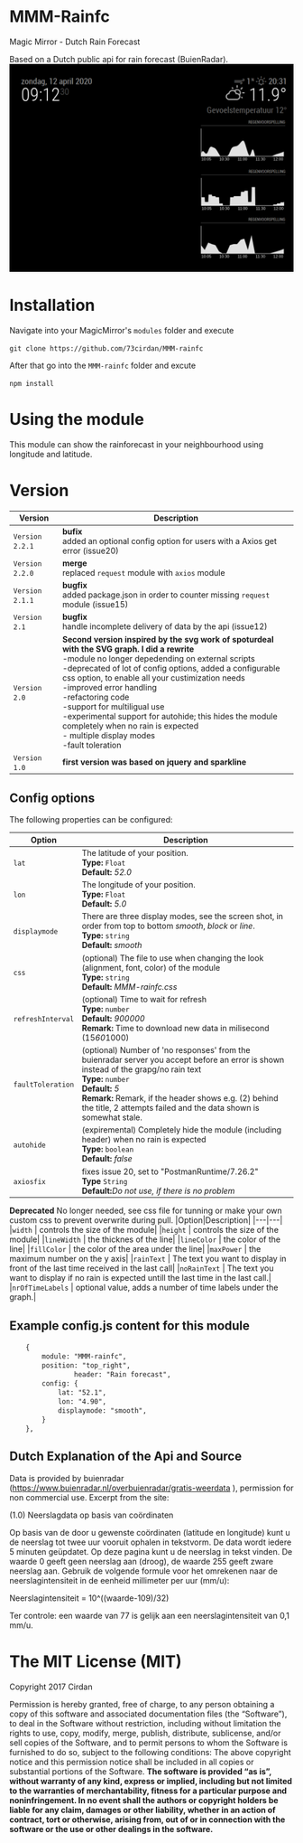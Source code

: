 # MMM-Rainfc

Magic Mirror - Dutch Rain Forecast

Based on a Dutch public api for rain forecast (BuienRadar). 
![call](https://github.com/73cirdan/MMM-rainfc/blob/master/screenshot2.png)

# Installation
Navigate into your MagicMirror's `modules` folder and execute


`git clone https://github.com/73cirdan/MMM-rainfc`


After that go into the `MMM-rainfc` folder and excute


`npm install`
 
# Using the module
This module can show the rainforecast in your neighbourhood using longitude and latitude.

# Version

|Version|Description|
|---|---|
|`Version 2.2.1`|**bufix**<br>added an optional config option for users with a Axios get error (issue20) |
|`Version 2.2.0`|**merge**<br>replaced `request` module with `axios` module|
|`Version 2.1.1`|**bugfix**<br>added package.json in order to counter missing `request` module (issue15)|
|`Version 2.1`|**bugfix**<br>handle incomplete delivery of data by the api (issue12)|
|`Version 2.0`|**Second version inspired by the svg work of spoturdeal with the SVG graph. I did a rewrite**<br>-module no longer depedending on external scripts<br>-deprecated of lot of config options, added a configurable css option, to enable all your custimization needs<br>-improved error handling<br>-refactoring code<br>-support for multiligual use<br>-experimental support for autohide; this hides the module completely when no rain is expected<br>- multiple display modes<br>-fault toleration|
|`Version 1.0`| **first version was based on jquery and sparkline**|
 

## Config options
The following properties can be configured:

|Option|Description|
|---|---|
|`lat`| The latitude of your position.<br>**Type:** `Float`<br>**Default:** <i>52.0</i>|
|`lon`| The longitude of your position.<br>**Type:** `Float`<br>**Default:** <i>5.0</i>|
|`displaymode`|  There are three display modes, see the screen shot, in order from top to bottom <i>smooth</i>, <i>block</i> or <i>line</i>. <br>**Type:** `string` <br>**Default:**<i> smooth<i>|
|`css`| (optional) The file to use when changing the look (alignment, font, color) of the module<br>**Type:** `string`<br>**Default:** <i>MMM-rainfc.css</i>|
|`refreshInterval`| (optional) Time to wait for refresh <br>**Type:** `number`<br>**Default:** <i>900000</i><br>**Remark:** Time to download new data in milisecond (15*60*1000)|
|`faultToleration`| (optional) Number of 'no responses' from the buienradar server you accept before an error is shown instead of the grapg/no rain text <br>**Type:** `number`<br>**Default:** <i>5</i><br>**Remark:** Remark, if the header shows e.g. (2) behind the title, 2 attempts failed and the data shown is somewhat stale.|
|`autohide`| (expiremental) Completely hide the module (including header) when no rain is expected <br>**Type:** `boolean`<br>**Default:** <i>false</i>|
|`axiosfix`| fixes issue 20, set to "PostmanRuntime/7.26.2"<br>**Type** `String`<br>**Default:**<i>Do not use, if there is no problem</i>|,

**Deprecated**
No longer needed, see css file for tunning or make your own custom css to prevent overwrite during pull.
|Option|Description|
|---|---|
|`width` | controls the size of the module|
|`height` | controls the size of the module|
|`lineWidth` | the thicknes of the line|
|`lineColor` | the color of the line|
|`fillColor` | the color of the area under the line|
|`maxPower` | the maximum number on the y axis|
|`rainText` | The text you want to display in front of the last time received in the last call|
|`noRainText` |	The text you want to display if no rain is expected untill the last time in the last call.|
|`nrOfTimeLabels` | optional value, adds a number of time labels under the graph.|

## Example config.js content for this module
		{
			module: "MMM-rainfc",
			position: "top_right",
                	header: "Rain forecast",
			config: {
				lat: "52.1",
				lon: "4.90", 
				displaymode: "smooth",
			}
		},
## Dutch Explanation of the Api and Source
Data is provided by buienradar (https://www.buienradar.nl/overbuienradar/gratis-weerdata ), permission for non commercial use. Excerpt from the site:

(1.0) Neerslagdata op basis van coördinaten

Op basis van de door u gewenste coördinaten (latitude en longitude) kunt u de neerslag tot twee uur vooruit ophalen in tekstvorm. De data wordt iedere 5 minuten geüpdatet. Op deze pagina kunt u de neerslag in tekst vinden. De waarde 0 geeft geen neerslag aan (droog), de waarde 255 geeft zware neerslag aan. Gebruik de volgende formule voor het omrekenen naar de neerslagintensiteit in de eenheid millimeter per uur (mm/u):

Neerslagintensiteit = 10^((waarde-109)/32)

Ter controle: een waarde van 77 is gelijk aan een neerslagintensiteit van 0,1 mm/u.

The MIT License (MIT) 
===================== 
Copyright 2017 Cirdan

Permission is hereby granted, free of charge, to any person obtaining a copy of this software and associated documentation files (the “Software”), to deal in the Software without restriction, including without limitation the rights to use, copy, modify, merge, publish, distribute, sublicense, and/or sell copies of the Software, and to permit persons to whom the Software is furnished to do so, subject to the following conditions: The above copyright notice and this permission notice shall be included in all copies or substantial portions of the Software. **The software is provided “as is”, without warranty of any kind, express or implied, including but not limited to the warranties of merchantability, fitness for a particular purpose and noninfringement. In no event shall the authors or copyright holders be liable for any claim, damages or other liability, whether in an action of contract, tort or otherwise, arising from, out of or in connection with the software or the use or other dealings in the software.** 

